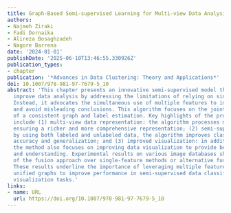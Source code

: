 ```yaml
---
title: Graph-Based Semi-supervised Learning for Multi-view Data Analysis
authors:
- Najmeh Ziraki
- Fadi Dornaika
- Alireza Bosaghzadeh
- Nagore Barrena
date: '2024-01-01'
publishDate: '2025-06-10T13:46:55.330926Z'
publication_types:
- chapter
publication: '*Advances in Data Clustering: Theory and Applications*'
doi: 10.1007/978-981-97-7679-5_10
abstract: 'This chapter presents an innovative semi-supervised model that aims to
  improve data analysis by addressing the limitations of relying on single features.
  Instead, it advocates the simultaneous use of multiple features to improve performance
  and avoid misleading conclusions. This algorithm focuses on the joint construction
  of a consistent graph and label estimation. Key highlights of the proposed method
  include (1) multi-view data representation: the algorithm processes multi-view data,
  ensuring a richer and more comprehensive representation; (2) semi-supervised classification:
  by using both labeled and unlabeled data, the algorithm improves classification
  accuracy and generalization; and (3) improved visualization: in addition to classification,
  the method also focuses on improving data visualization to provide better insight
  and understanding. Experimental results on various image databases show the superiority
  of the fusion approach over single-feature methods or alternative fusion algorithms.
  These results underline the importance of leveraging multiple features while creating
  unified graphs to improve performance in semi-supervised data classification and
  visualization tasks.'
links:
- name: URL
  url: https://doi.org/10.1007/978-981-97-7679-5_10
---
```

